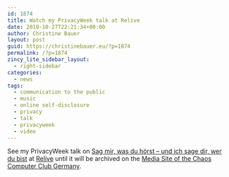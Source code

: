 ```yaml
---
id: 1874
title: Watch my PrivacyWeek talk at Relive
date: 2019-10-27T22:21:34+00:00
author: Christine Bauer
layout: post
guid: https://christinebauer.eu/?p=1874
permalink: /?p=1874
zincy_lite_sidebar_layout:
  - right-sidebar
categories:
  - news
tags:
  - communication to the public
  - music
  - online self-disclosure
  - privacy
  - talk
  - privacyweek
  - video
---
```

See my PrivacyWeek talk on <a href="https://fahrplan.privacyweek.at/pw19/talk/BYXCVR/" rel="noopener noreferrer" target="_blank">Sag mir, was du hörst &ndash; und ich sage dir, wer du bist</a> at <a href="https://streaming.media.ccc.de/pw19/relive/245" rel="noopener noreferrer" target="_blank">Relive</a> until it will be archived on the <a href="https://media.ccc.de/c/pw19" rel="noopener noreferrer" target="_blank">Media Site of the Chaos Computer Club Germany</a>.
